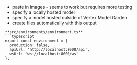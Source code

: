 - paste in images - seems to work but requires more testing
- specify a locally hosted model
- specify a model hosted outside of Vertex Model Garden
- create files automatically with this output
```text
**src/environments/environment.ts**
```typescript
export const environment = {
  production: false,
  apiUrl: 'http://localhost:8000/api',
  wsUrl: 'ws://localhost:8000/ws'
};
```
```
